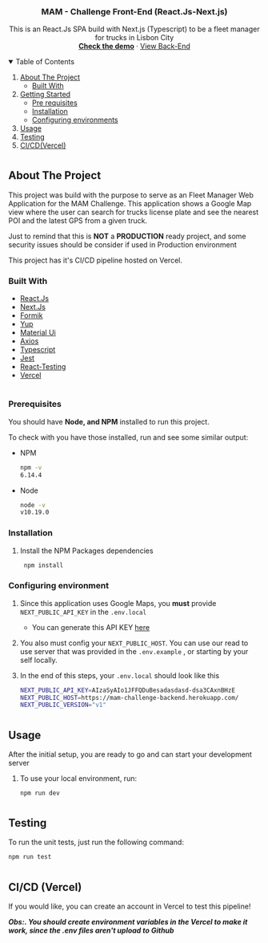 <!-- PROJECT LOGO -->
<br />
<p align="center">

  <h3 align="center">MAM - Challenge Front-End (React.Js-Next.js)</h3>

  <p align="center">
    This is an React.Js SPA build with Next.js (Typescript) to be a fleet manager for trucks in Lisbon City
    <br />
     <a href="https://mam-challenge-front-end.vercel.app/"><strong>Check the demo</strong></a>
    ·
   <a href="https://github.com/othecos/MAM-Challenge-Front-End">View Back-End</a>
  </p>
</p>

<!-- TABLE OF CONTENTS -->
<details open="open">
  <summary>Table of Contents</summary>
  <ol>
    <li>
      <a href="#about-the-project">About The Project</a>
      <ul>
        <li><a href="#built-with">Built With</a></li>
      </ul>
    </li>
    <li>
      <a href="#getting-started">Getting Started</a>
      <ul>
        <li><a href="#prerequisites">Pre requisites</a></li>
        <li><a href="#installation">Installation</a></li>
        <li><a href="#configuring-environments">Configuring environments</a></li>
      </ul>
    </li>
    <li><a href="#usage">Usage</a></li>
    <li><a href="#testing">Testing</a></li> 
    <li><a href="#cicd-vercel">CI/CD(Vercel)</a></li>
  </ol>
</details>

#

## About The Project

This project was build with the purpose to serve as an Fleet Manager Web Application for the MAM Challenge. This application shows a Google Map view where the user can search for trucks license plate and see the nearest POI and the latest GPS from a given truck.

Just to remind that this is <strong>NOT</strong> a <strong>PRODUCTION</strong> ready project, and some security issues should be consider if used in Production environment

This project has it's CI/CD pipeline hosted on Vercel.

### Built With

-   [React.Js](https://reactjs.org/)
-   [Next.Js](https://nextjs.org/)
-   [Formik](https://formik.org/)
-   [Yup](https://github.com/jquense/yup)
-   [Material Ui](https://material-ui.com/)
-   [Axios](https://github.com/axios/axios)
-   [Typescript](https://www.typescriptlang.org/)
-   [Jest](https://jestjs.io/)
-   [React-Testing](https://testing-library.com/)
-   [Vercel](https://vercel.com/)

<!-- GETTING STARTED -->

#

### Prerequisites

You should have <strong>Node, and NPM</strong> installed to run this project.

To check with you have those installed, run and see some similar output:

-   NPM
    ```sh
    npm -v
    6.14.4
    ```
-   Node
    ```sh
    node -v
    v10.19.0
    ```

### Installation

1. Install the NPM Packages dependencies
    ```sh
     npm install
    ```

### Configuring environment

1. Since this application uses Google Maps, you **must** provide `NEXT_PUBLIC_API_KEY` in the `.env.local`

    - You can generate this API KEY [here](https://developers.google.com/maps/documentation/javascript/get-api-key)

2. You also must config your `NEXT_PUBLIC_HOST`. You can use our read to use server that was provided in the `.env.example` , or starting by your self locally.

3. In the end of this steps, your `.env.local` should look like this

    ```sh
    NEXT_PUBLIC_API_KEY=AIzaSyAIo1JFFQDuBesadasdasd-dsa3CAxnBHzE
    NEXT_PUBLIC_HOST=https://mam-challenge-backend.herokuapp.com/
    NEXT_PUBLIC_VERSION="v1"
    ```

#

## Usage

After the initial setup, you are ready to go and can start your development server

1. To use your local environment, run:

    ```sh
    npm run dev
    ```

#

<!-- ROADMAP -->

## Testing

To run the unit tests, just run the following command:

```sh
npm run test
```

#

## CI/CD (Vercel)

If you would like, you can create an account in Vercel to test this pipeline!

**_Obs:. You should create environment variables in the Vercel to make it work, since the .env files aren't upload to Github_**

